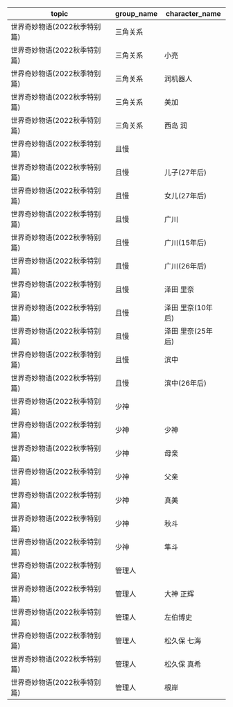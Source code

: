 | topic | group_name | character_name |
| ----- | ---------- | -------------- |
| 世界奇妙物语(2022秋季特别篇) | 三角关系 |  |
| 世界奇妙物语(2022秋季特别篇) | 三角关系 | 小亮 |
| 世界奇妙物语(2022秋季特别篇) | 三角关系 | 润机器人 |
| 世界奇妙物语(2022秋季特别篇) | 三角关系 | 美加 |
| 世界奇妙物语(2022秋季特别篇) | 三角关系 | 西岛 润 |
| 世界奇妙物语(2022秋季特别篇) | 且慢 |  |
| 世界奇妙物语(2022秋季特别篇) | 且慢 | 儿子(27年后) |
| 世界奇妙物语(2022秋季特别篇) | 且慢 | 女儿(27年后) |
| 世界奇妙物语(2022秋季特别篇) | 且慢 | 广川 |
| 世界奇妙物语(2022秋季特别篇) | 且慢 | 广川(15年后) |
| 世界奇妙物语(2022秋季特别篇) | 且慢 | 广川(26年后) |
| 世界奇妙物语(2022秋季特别篇) | 且慢 | 泽田 里奈 |
| 世界奇妙物语(2022秋季特别篇) | 且慢 | 泽田 里奈(10年后) |
| 世界奇妙物语(2022秋季特别篇) | 且慢 | 泽田 里奈(25年后) |
| 世界奇妙物语(2022秋季特别篇) | 且慢 | 滨中 |
| 世界奇妙物语(2022秋季特别篇) | 且慢 | 滨中(26年后) |
| 世界奇妙物语(2022秋季特别篇) | 少神 |  |
| 世界奇妙物语(2022秋季特别篇) | 少神 | 少神 |
| 世界奇妙物语(2022秋季特别篇) | 少神 | 母亲 |
| 世界奇妙物语(2022秋季特别篇) | 少神 | 父亲 |
| 世界奇妙物语(2022秋季特别篇) | 少神 | 真美 |
| 世界奇妙物语(2022秋季特别篇) | 少神 | 秋斗 |
| 世界奇妙物语(2022秋季特别篇) | 少神 | 隼斗 |
| 世界奇妙物语(2022秋季特别篇) | 管理人 |  |
| 世界奇妙物语(2022秋季特别篇) | 管理人 | 大神 正辉 |
| 世界奇妙物语(2022秋季特别篇) | 管理人 | 左伯博史 |
| 世界奇妙物语(2022秋季特别篇) | 管理人 | 松久保 七海 |
| 世界奇妙物语(2022秋季特别篇) | 管理人 | 松久保 真希 |
| 世界奇妙物语(2022秋季特别篇) | 管理人 | 根岸 |
